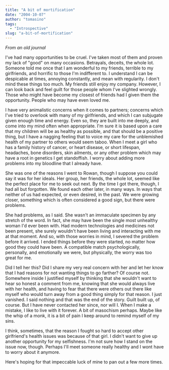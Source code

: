 ```yaml
---
title: "A bit of mortification"
date: "2004-10-07"
author: "tomasino"
tags:
  - "Introspective"
slug: "a-bit-of-mortification"
---
```


_From an old journal_

I've had many opportunities to be cruel. I've taken most of them and
proven my lack of "good" on many occasions. Betrayals, deceits, the
whole lot. Someone told me once that I am wonderful to my friends,
terrible to my girlfriends, and horrific to those I'm indifferent to. I
understand I can be despicable at times, annoying constantly, and mean
with regularity. I don't mind these things too much. My friends still
enjoy my company. However, I can look back and feel guilt for those
people whom I've slighted wrongly. Those who might have become my
closest of friends had I given them the opportunity. People who may have
even loved me.

I have very animalistic concerns when it comes to partners; concerns
which I've tried to overlook with many of my girlfriends, and which I
can subjugate given enough time and energy. Even so, they are built into
me deeply, and come into my mind often when appropriate. I'm sure it is
based upon a care that my children will be as healthy as possible, and
that should be a positive thing, but I have a nagging feeling that to
voice my care for the unblemished health of my partner to others would
seem taboo. When I meet a girl who has a family history of cancer, or
heart disease, or short lifespan, headaches, bone disorders, skin
ailments, or any other problem which may have a root in genetics I get
standoffish. I worry about adding more problems into my bloodline that I
already have.

She was one of the reasons I went to Rowan, though I suppose you could
say it was for her ideals. Her group, her friends, the whole lot, seemed
like the perfect place for me to seek out next. By the time I got there,
though, I had all but forgotten. We found each other later, in many
ways. In ways that neither of us had expected, or even desired, in the
past. We were growing closer, something which is often considered a good
sign, but there were problems.

She had problems, as I said. She wasn't an immaculate specimen by any
stretch of the word. In fact, she may have been the single most
unhealthy woman I'd ever been with. Had modern technologies and
medicines not been present, she surely wouldn't have been living and
interacting with me at that moment. And so, with those worries in mind,
I severed the problem before it arrived. I ended things before they were
started, no matter how good they could have been. A compatible match
psychologically, personally, and emotionally we were, but physically,
the worry was too great for me.

Did I tell her this? Did I share my very real concern with her and let
her know that I had reasons for not wanting things to go farther? Of
course not. Somewhere inside I justified myself by thinking that she
wouldn't want to hear so honest a comment from me, knowing that she
would always live with her health, and having to fear that there were
others out there like myself who would turn away from a good thing
simply for that reason. I just vanished. I said nothing and that was the
end of the story. Guilt built up, of course. But I have never contacted
her since, nor will I. When I make a mistake, I like to live with it
forever. A bit of masochism perhaps. Maybe like the whip of a monk, it
is a bit of pain I keep around to remind myself of my sins.

I think, sometimes, that the reason I fought so hard to accept other
girlfriend's health issues was because of that girl. I didn't want to
give up another opportunity for my selfishness. I'm not sure how I stand
on the issue now, though. Perhaps I'll meet someone really healthy and I
wont have to worry about it anymore.

Here's hoping for that impeccable luck of mine to pan out a few more
times.
